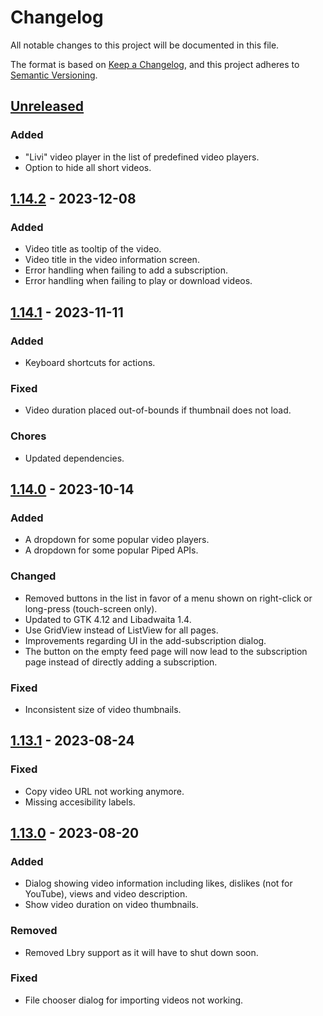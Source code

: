 # Changelog
All notable changes to this project will be documented in this file.

The format is based on [Keep a Changelog](https://keepachangelog.com/en/1.0.0/),
and this project adheres to [Semantic Versioning](https://semver.org/spec/v2.0.0.html).

## [Unreleased]

### Added

- "Livi" video player in the list of predefined video players.
- Option to hide all short videos.

## [1.14.2] - 2023-12-08

### Added

- Video title as tooltip of the video.
- Video title in the video information screen.
- Error handling when failing to add a subscription.
- Error handling when failing to play or download videos.

## [1.14.1] - 2023-11-11

### Added

- Keyboard shortcuts for actions.

### Fixed

- Video duration placed out-of-bounds if thumbnail does not load.

### Chores

- Updated dependencies.

## [1.14.0] - 2023-10-14

### Added

- A dropdown for some popular video players.
- A dropdown for some popular Piped APIs.

### Changed

- Removed buttons in the list in favor of a menu shown on right-click or long-press (touch-screen only). 
- Updated to GTK 4.12 and Libadwaita 1.4.
- Use GridView instead of ListView for all pages.
- Improvements regarding UI in the add-subscription dialog.
- The button on the empty feed page will now lead to the subscription page instead of directly adding a subscription.

### Fixed

- Inconsistent size of video thumbnails.

## [1.13.1] - 2023-08-24

### Fixed

- Copy video URL not working anymore.
- Missing accesibility labels.

## [1.13.0] - 2023-08-20

### Added

- Dialog showing video information including likes, dislikes (not for YouTube), views and video description.
- Show video duration on video thumbnails.

### Removed

- Removed Lbry support as it will have to shut down soon.

### Fixed

- File chooser dialog for importing videos not working.

[Unreleased]: https://gitlab.com/schmiddi-on-mobile/pipeline/-/compare/v1.14.2...master
[1.14.2]: https://gitlab.com/schmiddi-on-mobile/pipeline/-/compare/v1.14.1...v1.14.2
[1.14.1]: https://gitlab.com/schmiddi-on-mobile/pipeline/-/compare/v1.14.0...v1.14.1
[1.14.0]: https://gitlab.com/schmiddi-on-mobile/pipeline/-/compare/v1.13.1...v1.14.0
[1.13.1]: https://gitlab.com/schmiddi-on-mobile/pipeline/-/compare/v1.13.0...v1.13.1
[1.13.0]: https://gitlab.com/schmiddi-on-mobile/pipeline/-/compare/v1.12.0...v1.13.0
